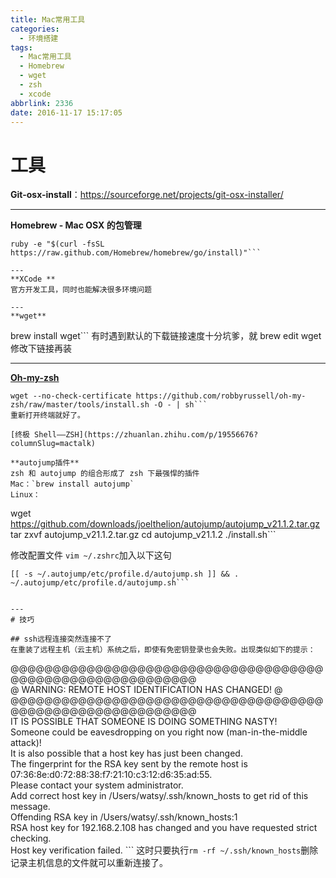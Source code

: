 ```yaml
---
title: Mac常用工具
categories:
  - 环境搭建
tags:
  - Mac常用工具
  - Homebrew
  - wget
  - zsh
  - xcode
abbrlink: 2336
date: 2016-11-17 15:17:05
---
```


# 工具


**Git-osx-install**：https://sourceforge.net/projects/git-osx-installer/

---
**Homebrew - Mac OSX 的包管理**
```
ruby -e "$(curl -fsSL https://raw.github.com/Homebrew/homebrew/go/install)"```

---
**XCode **
官方开发工具，同时也能解决很多环境问题

---
**wget**
```
brew install wget```
有时遇到默认的下载链接速度十分坑爹，就 brew edit wget 修改下链接再装

---
**[Oh-my-zsh](https://github.com/robbyrussell/oh-my-zsh)**
```
wget --no-check-certificate https://github.com/robbyrussell/oh-my-zsh/raw/master/tools/install.sh -O - | sh```
重新打开终端就好了。

[终极 Shell——ZSH](https://zhuanlan.zhihu.com/p/19556676?columnSlug=mactalk)

**autojump插件**
zsh 和 autojump 的组合形成了 zsh 下最强悍的插件
Mac：`brew install autojump`
Linux：
```
wget https://github.com/downloads/joelthelion/autojump/autojump_v21.1.2.tar.gz
tar zxvf autojump_v21.1.2.tar.gz
cd autojump_v21.1.2
./install.sh```

修改配置文件
`vim ~/.zshrc`加入以下这句
```
[[ -s ~/.autojump/etc/profile.d/autojump.sh ]] && . ~/.autojump/etc/profile.d/autojump.sh```


---
# 技巧

## ssh远程连接突然连接不了
在重装了远程主机（云主机）系统之后，即使有免密钥登录也会失败。出现类似如下的提示：
```
@@@@@@@@@@@@@@@@@@@@@@@@@@@@@@@@@@@@@@@@@@@@@@@@@@@@@@@@@@@  
@    WARNING: REMOTE HOST IDENTIFICATION HAS CHANGED!     @  
@@@@@@@@@@@@@@@@@@@@@@@@@@@@@@@@@@@@@@@@@@@@@@@@@@@@@@@@@@@  
IT IS POSSIBLE THAT SOMEONE IS DOING SOMETHING NASTY!  
Someone could be eavesdropping on you right now (man-in-the-middle attack)!  
It is also possible that a host key has just been changed.  
The fingerprint for the RSA key sent by the remote host is  
07:36:8e:d0:72:88:38:f7:21:10:c3:12:d6:35:ad:55.  
Please contact your system administrator.  
Add correct host key in /Users/watsy/.ssh/known_hosts to get rid of this message.  
Offending RSA key in /Users/watsy/.ssh/known_hosts:1  
RSA host key for 192.168.2.108 has changed and you have requested strict checking.  
Host key verification failed.  ```
这时只要执行`rm -rf ~/.ssh/known_hosts`删除记录主机信息的文件就可以重新连接了。















